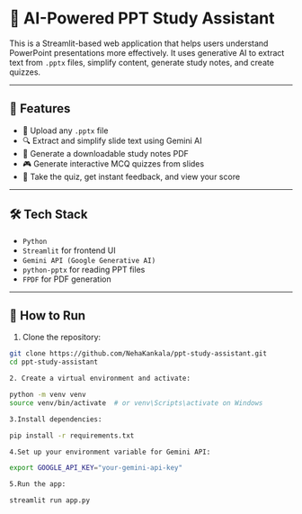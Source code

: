 # 🧠 AI-Powered PPT Study Assistant

This is a Streamlit-based web application that helps users understand PowerPoint presentations more effectively. It uses generative AI to extract text from `.pptx` files, simplify content, generate study notes, and create quizzes.

---

## 🚀 Features

- 📂 Upload any `.pptx` file
- 🔍 Extract and simplify slide text using Gemini AI
- 📄 Generate a downloadable study notes PDF
- 🎮 Generate interactive MCQ quizzes from slides
- 📝 Take the quiz, get instant feedback, and view your score

---

## 🛠️ Tech Stack

- `Python`
- `Streamlit` for frontend UI
- `Gemini API (Google Generative AI)`
- `python-pptx` for reading PPT files
- `FPDF` for PDF generation

---

## 🧪 How to Run

1. Clone the repository:

```bash
git clone https://github.com/NehaKankala/ppt-study-assistant.git
cd ppt-study-assistant

2. Create a virtual environment and activate:

python -m venv venv
source venv/bin/activate  # or venv\Scripts\activate on Windows

3.Install dependencies:

pip install -r requirements.txt

4.Set up your environment variable for Gemini API:

export GOOGLE_API_KEY="your-gemini-api-key"

5.Run the app:

streamlit run app.py
